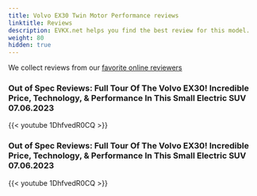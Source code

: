 ```yaml
---
title: Volvo EX30 Twin Motor Performance reviews
linktitle: Reviews
description: EVKX.net helps you find the best review for this model. 
weight: 80
hidden: true
---
```

<object type="image/svg+xml" data="../modelnavigation.svg"></object>
We collect reviews from our [favorite online reviewers](/guides/evreviewers/)

### Out of Spec Reviews: Full Tour Of The Volvo EX30! Incredible Price, Technology, & Performance In This Small Electric SUV 07.06.2023

{{< youtube 1DhfvedR0CQ >}}

### Out of Spec Reviews: Full Tour Of The Volvo EX30! Incredible Price, Technology, & Performance In This Small Electric SUV 07.06.2023

{{< youtube 1DhfvedR0CQ >}}

